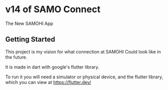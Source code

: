 # v14 of SAMO Connect

The New SAMOHI App


## Getting Started

This project is my vision for what connection at SAMOHI Could look like in the future.

It is made in dart with google's flutter library.

To run it you will need a simulator or physical device, and the flutter library, which you can view at https://flutter.dev/
